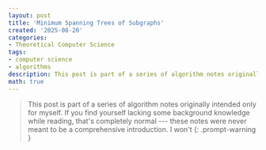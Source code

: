 ```yaml
---
layout: post
title: 'Minimum Spanning Trees of Subgraphs'
created: '2025-08-20'
categories:
- Theoretical Computer Science
tags:
- computer science
- algorithms
description: This post is part of a series of algorithm notes originally intended only for myself.
math: true
---
```


> This post is part of a series of algorithm notes originally intended only for myself. If you find yourself lacking some background knowledge while reading, that's completely normal --- these notes were never meant to be a comprehensive introduction. I won't 
{: .prompt-warning }